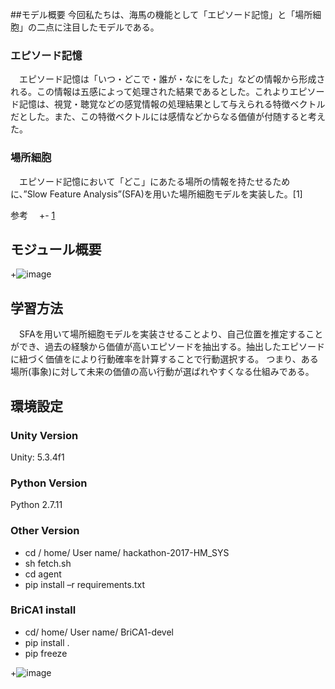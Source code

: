 ##モデル概要
 今回私たちは、海馬の機能として「エピソード記憶」と「場所細胞」の二点に注目したモデルである。

### エピソード記憶

　エピソード記憶は「いつ・どこで・誰が・なにをした」などの情報から形成される。この情報は五感によって処理された結果であるとした。これよりエピソード記憶は、視覚・聴覚などの感覚情報の処理結果として与えられる特徴ベクトルだとした。また、この特徴ベクトルには感情などからなる価値が付随すると考えた。

### 場所細胞

　エピソード記憶において「どこ」にあたる場所の情報を持たせるために、”Slow Feature Analysis”(SFA)を用いた場所細胞モデルを実装した。[1]

参考　
+- [1](https://www.ncbi.nlm.nih.gov/pmc/articles/PMC3725472/)　　

## モジュール概要

+![image](https://user-images.githubusercontent.com/30830112/37825871-a5f31f32-2ed4-11e8-8af1-38c9607f9880.png)



## 学習方法
　SFAを用いて場所細胞モデルを実装させることより、自己位置を推定することができ、過去の経験から価値が高いエピソードを抽出する。抽出したエピソードに紐づく価値をにより行動確率を計算することで行動選択する。
つまり、ある場所(事象)に対して未来の価値の高い行動が選ばれやすくなる仕組みである。


## 環境設定

### Unity Version

Unity: 5.3.4f1

### Python Version
Python 2.7.11

### Other Version
- cd / home/ User name/ hackathon-2017-HM_SYS 
- sh fetch.sh
- cd agent
- pip install –r requirements.txt

### BriCA1 install
- cd/ home/ User name/ BriCA1-devel
- pip install .
- pip freeze

+![image](https://user-images.githubusercontent.com/30830112/37820302-85695f9e-2ec3-11e8-9661-4f8c9c363c8e.png)




